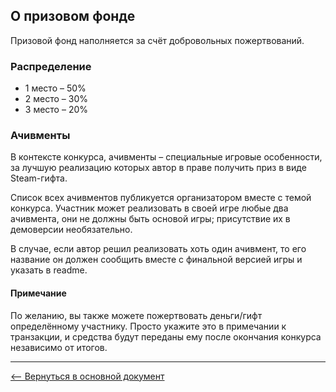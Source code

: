 ## О призовом фонде

Призовой фонд наполняется за счёт добровольных пожертвований.

### Распределение
* 1 место – 50%
* 2 место – 30%
* 3 место – 20%

### Ачивменты
В контексте конкурса, ачивменты – специальные игровые особенности, за лучшую реализацию которых автор в праве получить приз в виде Steam-гифта.

Список всех ачивментов публикуется организатором вместе с темой конкурса. Участник может реализовать в своей игре любые два ачивмента, они не должны быть основой игры; присутствие их в демоверсии необязательно.

В случае, если автор решил реализовать хоть один ачивмент, то его название он должен сообщить вместе с финальной версией игры и указать в readme.

#### Примечание
По желанию, вы также можете пожертвовать деньги/гифт определённому участнику. Просто укажите это в примечании к транзакции, и средства будут переданы ему после окончания конкурса независимо от итогов.

---
[&#10229; Вернуться в основной документ](main.md)
